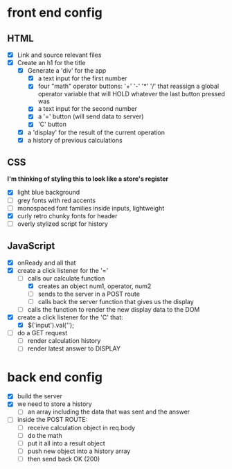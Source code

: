 # front end config
## HTML
  - [x] Link and source relevant files
  - [x] Create an h1 for the title
    - [x] Generate a 'div' for the app
        - [x] a text input for the first number
        - [x] four "math" operator buttons: '+' '-' '*' '/' that reassign a global operator variable that will HOLD whatever the last button pressed was
        - [x] a text input for the second number
        - [x] a '=' button (will send data to server)
        - [x] 'C' button
    - [x] a 'display' for the result of the current operation
    - [x] a history of previous calculations
## CSS
  **I'm thinking of styling this to look like a store's register** 

- [x] light blue background 
- [ ] grey fonts with red accents
- [ ] monospaced font families inside inputs, lightweight
- [x] curly retro chunky fonts for header 
- [ ] overly stylized script for history 

## JavaScript
- [x] onReady and all that
- [x] create a click listener for the '=' 
    - [ ] calls our calculate function 
        - [x] creates an object num1, operator, num2
        - [ ] sends to the server in a POST route
        - [ ] calls back the server function that gives us the display
    - [ ] calls the function to render the new display data to the DOM
-  [x] create a click listener for the 'C' that:
    - [x] $('input').val('');
- [ ] do a GET request 
    - [ ] render calculation history
    - [ ] render latest answer to DISPLAY

# back end config

- [x] build the server
- [x] we need to store a history 
    - [ ] an array including the data that was sent and the answer
- [ ] inside the POST ROUTE:
    - [ ] receive calculation object in req.body
    - [ ] do the math
    - [ ] put it all into a result object
    - [ ] push new object into a history array
    - [ ] then send back OK (200)
